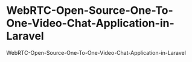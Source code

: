 # WebRTC-Open-Source-One-To-One-Video-Chat-Application-in-Laravel
WebRTC-Open-Source-One-To-One-Video-Chat-Application-in-Laravel
